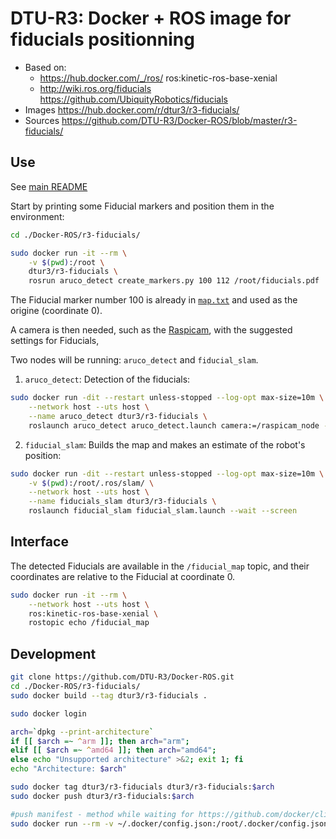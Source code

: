 # DTU-R3: Docker + ROS image for fiducials positionning
* Based on:
	* https://hub.docker.com/_/ros/ ros:kinetic-ros-base-xenial
	* http://wiki.ros.org/fiducials https://github.com/UbiquityRobotics/fiducials
* Images https://hub.docker.com/r/dtur3/r3-fiducials/
* Sources https://github.com/DTU-R3/Docker-ROS/blob/master/r3-fiducials/

## Use
See [main README](../README.md)

Start by printing some Fiducial markers and position them in the environment:

```sh
cd ./Docker-ROS/r3-fiducials/

sudo docker run -it --rm \
	-v $(pwd):/root \
	dtur3/r3-fiducials \
	rosrun aruco_detect create_markers.py 100 112 /root/fiducials.pdf
```

The Fiducial marker number 100 is already in [`map.txt`](./map.txt) and used as the origine (coordinate 0).

A camera is then needed, such as the [Raspicam](../r3-raspicam/README.md), with the suggested settings for Fiducials,

Two nodes will be running: `aruco_detect` and `fiducial_slam`.

1) `aruco_detect`: Detection of the fiducials:

```sh
sudo docker run -dit --restart unless-stopped --log-opt max-size=10m \
	--network host --uts host \
	--name aruco_detect dtur3/r3-fiducials \
	roslaunch aruco_detect aruco_detect.launch camera:=/raspicam_node --wait --screen
```


2) `fiducial_slam`: Builds the map and makes an estimate of the robot's position:

```sh
sudo docker run -dit --restart unless-stopped --log-opt max-size=10m \
	-v $(pwd):/root/.ros/slam/ \
	--network host --uts host \
	--name fiducials_slam dtur3/r3-fiducials \
	roslaunch fiducial_slam fiducial_slam.launch --wait --screen
```

## Interface

The detected Fiducials are available in the `/fiducial_map` topic,
and their coordinates are relative to the Fiducial at coordinate 0.

```sh
sudo docker run -it --rm \
	--network host --uts host \
	ros:kinetic-ros-base-xenial \
	rostopic echo /fiducial_map
```

## Development

```bash
git clone https://github.com/DTU-R3/Docker-ROS.git
cd ./Docker-ROS/r3-fiducials/
sudo docker build --tag dtur3/r3-fiducials .

sudo docker login

arch=`dpkg --print-architecture`
if [[ $arch =~ ^arm ]]; then arch="arm";
elif [[ $arch =~ ^amd64 ]]; then arch="amd64";
else echo "Unsupported architecture" >&2; exit 1; fi
echo "Architecture: $arch"

sudo docker tag dtur3/r3-fiducials dtur3/r3-fiducials:$arch
sudo docker push dtur3/r3-fiducials:$arch

#push manifest - method while waiting for https://github.com/docker/cli/pull/138
sudo docker run --rm -v ~/.docker/config.json:/root/.docker/config.json -v $(pwd):/host weshigbee/manifest-tool push from-spec /host/manifest.yaml
```
